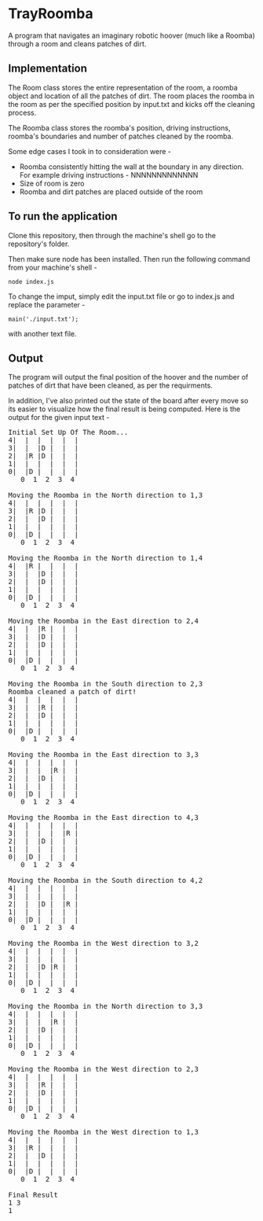 # TrayRoomba

A program that navigates an imaginary robotic hoover (much like a Roomba) through a room and cleans patches of dirt. 

## Implementation

The Room class stores the entire representation of the room, a roomba object and location of all the patches of dirt. The room 
places the roomba in the room as per the specified position by input.txt and kicks off the cleaning process. 

The Roomba class stores the roomba's position, driving instructions, roomba's boundaries and number of patches cleaned by the roomba.

Some edge cases I took in to consideration were - 
* Roomba consistently hitting the wall at the boundary in any direction. For example driving instructions - NNNNNNNNNNNNN
* Size of room is zero 
* Roomba and dirt patches are placed outside of the room

## To run the application

Clone this repository, then through the machine's shell go to the repository's 
folder.

Then make sure node has been installed. Then run the following command
from your machine's shell -  
```
node index.js
```

To change the imput, simply edit the input.txt file or go to index.js and replace the parameter - 
```
main('./input.txt');
```
with another text file. 
## Output

The program will output the final position of the hoover and the 
number of patches of dirt that have been cleaned, as per the
requirments. 

In addition, I've also printed out the state of the board after every 
move so its easier to visualize how the final result is being 
computed. Here is the output for the given input text - 
<pre>
Initial Set Up Of The Room...
4|  |  |  |  |  |
3|  |  |D |  |  |
2|  |R |D |  |  |
1|  |  |  |  |  |
0|  |D |  |  |  |
   0  1  2  3  4 

Moving the Roomba in the North direction to 1,3
4|  |  |  |  |  |
3|  |R |D |  |  |
2|  |  |D |  |  |
1|  |  |  |  |  |
0|  |D |  |  |  |
   0  1  2  3  4 

Moving the Roomba in the North direction to 1,4
4|  |R |  |  |  |
3|  |  |D |  |  |
2|  |  |D |  |  |
1|  |  |  |  |  |
0|  |D |  |  |  |
   0  1  2  3  4 

Moving the Roomba in the East direction to 2,4
4|  |  |R |  |  |
3|  |  |D |  |  |
2|  |  |D |  |  |
1|  |  |  |  |  |
0|  |D |  |  |  |
   0  1  2  3  4 

Moving the Roomba in the South direction to 2,3
Roomba cleaned a patch of dirt!
4|  |  |  |  |  |
3|  |  |R |  |  |
2|  |  |D |  |  |
1|  |  |  |  |  |
0|  |D |  |  |  |
   0  1  2  3  4 

Moving the Roomba in the East direction to 3,3
4|  |  |  |  |  |
3|  |  |  |R |  |
2|  |  |D |  |  |
1|  |  |  |  |  |
0|  |D |  |  |  |
   0  1  2  3  4 

Moving the Roomba in the East direction to 4,3
4|  |  |  |  |  |
3|  |  |  |  |R |
2|  |  |D |  |  |
1|  |  |  |  |  |
0|  |D |  |  |  |
   0  1  2  3  4 

Moving the Roomba in the South direction to 4,2
4|  |  |  |  |  |
3|  |  |  |  |  |
2|  |  |D |  |R |
1|  |  |  |  |  |
0|  |D |  |  |  |
   0  1  2  3  4 

Moving the Roomba in the West direction to 3,2
4|  |  |  |  |  |
3|  |  |  |  |  |
2|  |  |D |R |  |
1|  |  |  |  |  |
0|  |D |  |  |  |
   0  1  2  3  4 

Moving the Roomba in the North direction to 3,3
4|  |  |  |  |  |
3|  |  |  |R |  |
2|  |  |D |  |  |
1|  |  |  |  |  |
0|  |D |  |  |  |
   0  1  2  3  4 

Moving the Roomba in the West direction to 2,3
4|  |  |  |  |  |
3|  |  |R |  |  |
2|  |  |D |  |  |
1|  |  |  |  |  |
0|  |D |  |  |  |
   0  1  2  3  4 

Moving the Roomba in the West direction to 1,3
4|  |  |  |  |  |
3|  |R |  |  |  |
2|  |  |D |  |  |
1|  |  |  |  |  |
0|  |D |  |  |  |
   0  1  2  3  4 

Final Result
1 3
1

</pre>

